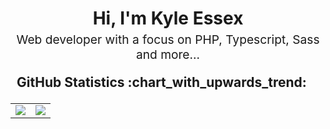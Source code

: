 <h1 style="text-align: center;margin-bottom: 5px;">Hi, I'm Kyle Essex</h1>
<p style="font-size: 1.2rem; text-align: center;margin: 0 0 20px 0;">Web developer with a focus on PHP, Typescript, Sass and more...</p>

<div>
<h2 style="margin: 5px 10px;">GitHub Statistics :chart_with_upwards_trend:</h2> 
<div style="display: flex; align-items: center; justify-content: center;">

<table>
  <tr>
    <td colspan="2" style="border: none">
      <img src="https://github-readme-stats.vercel.app/api?username=MrEssex&show_icons=true&theme=tokyonight&hide_border=true&locale=en"/>
    </td>
    <td colspan="2" style="border: none">
      <img src="https://github-readme-streak-stats.demolab.com/?user=MrEssex&theme=tokyonight&hide_border=true"/>
    </td>
  </tr>
</table>
</div>
</div>
